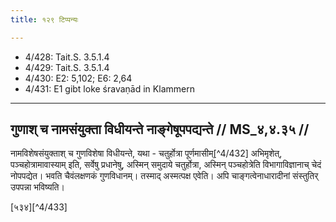 ```yaml
---
title: १२९ टिप्पन्यः

---
```

- 4/428: Tait.S. 3.5.1.4
- 4/429: Tait.S. 3.5.1.4
- 4/430: E2: 5,102; E6: 2,64
- 4/431: E1 gibt loke śravaṇād in Klammern

____________________________________________


## गुणाश् च नामसंयुक्ता विधीयन्ते नाङ्गेषूपपद्यन्ते // MS_४,४.३५ //

नामविशेषसंयुक्ताश् च गुणविशेषा विधीयन्ते, यथा - चतुर्होत्रा पूर्णमासीम्[^4/432] अभिमृशेत्, पञ्चहोत्रामावास्याम् इति, सर्वेषु प्रधानेषु, अस्मिन् समुदाये चतुर्होत्रा, अस्मिन् पञ्चहोत्रेति विभागाविज्ञानाच् चेदं नोपपद्येत। भवति चैवंलक्षणकं गुणविधानम्। तस्माद् अस्मत्पक्ष एवेति। अपि चाङ्गत्वेनाधारादीनां संस्तुतिर् उपपन्ना भविष्यति।

[५३४][^4/433]
